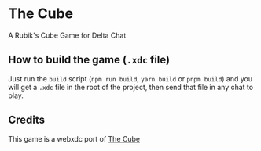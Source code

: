 # The Cube

A Rubik's Cube Game for Delta Chat

## How to build the game (`.xdc` file)

Just run the `build` script (`npm run build`, `yarn build` or `pnpm build`) and you will get a `.xdc` file in the root of the project, then send that file in any chat to play.


## Credits

This game is a webxdc port of [The Cube](https://github.com/bsehovac/the-cube)
